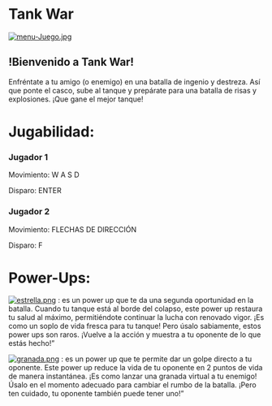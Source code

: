 # Tank War

[![menu-Juego.jpg](https://i.postimg.cc/3NHHkGz3/menu-Juego.jpg)](https://postimg.cc/0MZ43z84)

## !Bienvenido a Tank War! 

Enfréntate a tu amigo (o enemigo) en una batalla de ingenio y destreza. Así que ponte el casco, sube al tanque y prepárate para una batalla de risas y explosiones. ¡Que gane el mejor tanque!

# Jugabilidad:


### Jugador 1      

Movimiento: W A S D   

Disparo: ENTER


### Jugador 2

Movimiento: FLECHAS DE DIRECCIÓN

Disparo: F       


# Power-Ups:

[![estrella.png](https://i.postimg.cc/yYqPtjCf/estrella.png)](https://postimg.cc/fkKm0xLX) : es un power up que te da una segunda oportunidad en la batalla. Cuando tu tanque está al borde del colapso, este power up restaura tu salud al máximo, permitiéndote continuar la lucha con renovado vigor. ¡Es como un soplo de vida fresca para tu tanque! Pero úsalo sabiamente, estos power ups son raros. ¡Vuelve a la acción y muestra a tu oponente de lo que estás hecho!”

[![granada.png](https://i.postimg.cc/J0Ck6THZ/granada.png)](https://postimg.cc/5YpyjS32) : es un power up que te permite dar un golpe directo a tu oponente. Este power up reduce la vida de tu oponente en 2 puntos de vida de manera instantánea. ¡Es como lanzar una granada virtual a tu enemigo! Úsalo en el momento adecuado para cambiar el rumbo de la batalla. ¡Pero ten cuidado, tu oponente también puede tener uno!”
